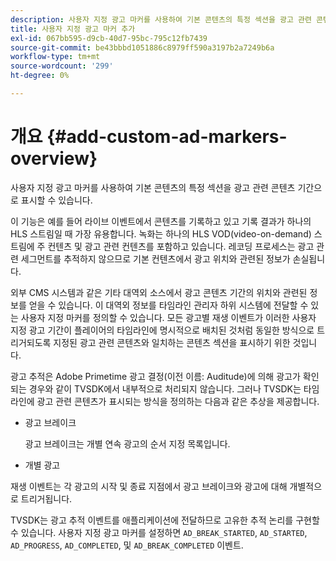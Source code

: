```yaml
---
description: 사용자 지정 광고 마커를 사용하여 기본 콘텐츠의 특정 섹션을 광고 관련 콘텐츠 기간으로 표시할 수 있습니다.
title: 사용자 지정 광고 마커 추가
exl-id: 067bb595-d9cb-40d7-95bc-795c12fb7439
source-git-commit: be43bbbd1051886c8979ff590a3197b2a7249b6a
workflow-type: tm+mt
source-wordcount: '299'
ht-degree: 0%

---
```


# 개요 {#add-custom-ad-markers-overview}

사용자 지정 광고 마커를 사용하여 기본 콘텐츠의 특정 섹션을 광고 관련 콘텐츠 기간으로 표시할 수 있습니다.

이 기능은 예를 들어 라이브 이벤트에서 콘텐츠를 기록하고 있고 기록 결과가 하나의 HLS 스트림일 때 가장 유용합니다. 녹화는 하나의 HLS VOD(video-on-demand) 스트림에 주 컨텐츠 및 광고 관련 컨텐츠를 포함하고 있습니다. 레코딩 프로세스는 광고 관련 세그먼트를 추적하지 않으므로 기본 컨텐츠에서 광고 위치와 관련된 정보가 손실됩니다.

외부 CMS 시스템과 같은 기타 대역외 소스에서 광고 콘텐츠 기간의 위치와 관련된 정보를 얻을 수 있습니다. 이 대역외 정보를 타임라인 관리자 하위 시스템에 전달할 수 있는 사용자 지정 마커를 정의할 수 있습니다. 모든 광고별 재생 이벤트가 이러한 사용자 지정 광고 기간이 플레이어의 타임라인에 명시적으로 배치된 것처럼 동일한 방식으로 트리거되도록 지정된 광고 관련 콘텐츠와 일치하는 콘텐츠 섹션을 표시하기 위한 것입니다.

광고 추적은 Adobe Primetime 광고 결정(이전 이름: Auditude)에 의해 광고가 확인되는 경우와 같이 TVSDK에서 내부적으로 처리되지 않습니다. 그러나 TVSDK는 타임라인에 광고 관련 콘텐츠가 표시되는 방식을 정의하는 다음과 같은 추상을 제공합니다.

* 광고 브레이크

   광고 브레이크는 개별 연속 광고의 순서 지정 목록입니다.
* 개별 광고

재생 이벤트는 각 광고의 시작 및 종료 지점에서 광고 브레이크와 광고에 대해 개별적으로 트리거됩니다.

TVSDK는 광고 추적 이벤트를 애플리케이션에 전달하므로 고유한 추적 논리를 구현할 수 있습니다. 사용자 지정 광고 마커를 설정하면 `AD_BREAK_STARTED`, `AD_STARTED`, `AD_PROGRESS`, `AD_COMPLETED`, 및 `AD_BREAK_COMPLETED` 이벤트.

